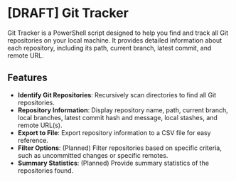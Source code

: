 # [DRAFT] Git Tracker
Git Tracker is a PowerShell script designed to help you find and track all Git repositories on your local machine. It provides detailed information about each repository, including its path, current branch, latest commit, and remote URL.

## Features
- **Identify Git Repositories**: Recursively scan directories to find all Git repositories.
- **Repository Information**: Display repository name, path, current branch, local branches, latest commit hash and message, local stashes, and remote URL(s).
- **Export to File**: Export repository information to a CSV file for easy reference.
- **Filter Options**: (Planned) Filter repositories based on specific criteria, such as uncommitted changes or specific remotes.
- **Summary Statistics**: (Planned) Provide summary statistics of the repositories found.
